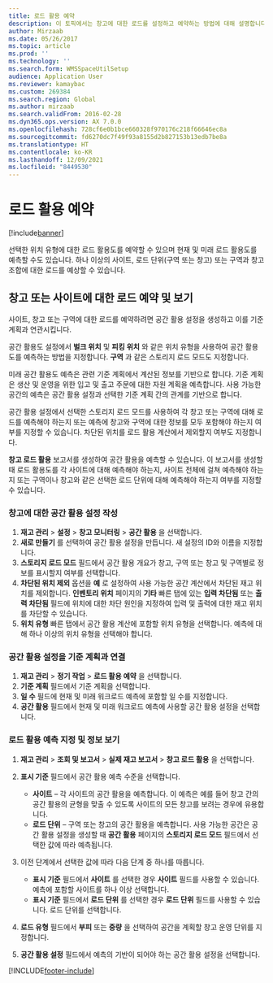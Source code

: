 ```yaml
---
title: 로드 활용 예약
description: 이 토픽에서는 창고에 대한 로드를 설정하고 예약하는 방법에 대해 설명합니다.
author: Mirzaab
ms.date: 05/26/2017
ms.topic: article
ms.prod: ''
ms.technology: ''
ms.search.form: WMSSpaceUtilSetup
audience: Application User
ms.reviewer: kamaybac
ms.custom: 269384
ms.search.region: Global
ms.author: mirzaab
ms.search.validFrom: 2016-02-28
ms.dyn365.ops.version: AX 7.0.0
ms.openlocfilehash: 728cf6e0b1bce660328f970176c218f66646ec8a
ms.sourcegitcommit: fd6270dc7f49f93a8155d2b827153b13edb7be8a
ms.translationtype: HT
ms.contentlocale: ko-KR
ms.lasthandoff: 12/09/2021
ms.locfileid: "8449530"
---
```

# <a name="schedule-load-utilization"></a>로드 활용 예약

[!include[banner](../includes/banner.md)]

선택한 위치 유형에 대한 로드 활용도를 예약할 수 있으며 현재 및 미래 로드 활용도를 예측할 수도 있습니다. 하나 이상의 사이트, 로드 단위(구역 또는 창고) 또는 구역과 창고 조합에 대한 로드를 예상할 수 있습니다.

## <a name="schedule-and-view-the-load-for-a-warehouse-or-site"></a>창고 또는 사이트에 대한 로드 예약 및 보기

사이트, 창고 또는 구역에 대한 로드를 예약하려면 공간 활용 설정을 생성하고 이를 기준 계획과 연관시킵니다.

공간 활용도 설정에서 **벌크 위치** 및 **피킹 위치** 와 같은 위치 유형을 사용하여 공간 활용도를 예측하는 방법을 지정합니다. **구역** 과 같은 스토리지 로드 모드도 지정합니다.

미래 공간 활용도 예측은 관련 기준 계획에서 계산된 정보를 기반으로 합니다. 기준 계획은 생산 및 운영을 위한 입고 및 출고 주문에 대한 자원 계획을 예측합니다. 사용 가능한 공간의 예측은 공간 활용 설정과 선택한 기준 계획 간의 관계를 기반으로 합니다.

공간 활용 설정에서 선택한 스토리지 로드 모드를 사용하여 각 창고 또는 구역에 대해 로드를 예측해야 하는지 또는 예측에 창고와 구역에 대한 정보를 모두 포함해야 하는지 여부를 지정할 수 있습니다. 차단된 위치를 로드 활용 계산에서 제외할지 여부도 지정합니다.

**창고 로드 활용** 보고서를 생성하여 공간 활용을 예측할 수 있습니다. 이 보고서를 생성할 때 로드 활용도를 각 사이트에 대해 예측해야 하는지, 사이트 전체에 걸쳐 예측해야 하는지 또는 구역이나 창고와 같은 선택한 로드 단위에 대해 예측해야 하는지 여부를 지정할 수 있습니다.

### <a name="create-a-space-utilization-setup-for-a-warehouse"></a>창고에 대한 공간 활용 설정 작성

1. **재고 관리** \> **설정** \> **창고 모니터링** \> **공간 활용** 을 선택합니다.
2. **새로 만들기** 를 선택하여 공간 활용 설정을 만듭니다. 새 설정의 ID와 이름을 지정합니다.
3. **스토리지 로드 모드** 필드에서 공간 활용 개요가 창고, 구역 또는 창고 및 구역별로 정보를 표시할지 여부를 선택합니다.
4. **차단된 위치 제외** 옵션을 **예** 로 설정하여 사용 가능한 공간 계산에서 차단된 재고 위치를 제외합니다. **인벤토리 위치** 페이지의 **기타** 빠른 탭에 있는 **입력 차단됨** 또는 **출력 차단됨** 필드에 위치에 대한 차단 원인을 지정하여 입력 및 출력에 대한 재고 위치를 차단할 수 있습니다.
5. **위치 유형** 빠른 탭에서 공간 활용 계산에 포함할 위치 유형을 선택합니다. 예측에 대해 하나 이상의 위치 유형을 선택해야 합니다.

### <a name="associate-a-space-utilization-setup-with-a-master-plan"></a>공간 활용 설정을 기준 계획과 연결

1. **재고 관리** \> **정기 작업** \> **로드 활용 예약** 을 선택합니다.
2. **기준 계획** 필드에서 기준 계획을 선택합니다.
3. **일 수** 필드에 현재 및 미래 워크로드 예측에 포함할 일 수를 지정합니다.
4. **공간 활용** 필드에서 현재 및 미래 워크로드 예측에 사용할 공간 활용 설정을 선택합니다.

### <a name="specify-the-load-utilization-projection-and-view-information"></a>로드 활용 예측 지정 및 정보 보기

1. **재고 관리** \> **조회 및 보고서** \> **실제 재고 보고서** \> **창고 로드 활용** 을 선택합니다.
2. **표시 기준** 필드에서 공간 활용 예측 수준을 선택합니다.

    - **사이트** – 각 사이트의 공간 활용을 예측합니다. 이 예측은 예를 들어 창고 간의 공간 활용의 균형을 맞출 수 있도록 사이트의 모든 창고를 보려는 경우에 유용합니다.
    - **로드 단위** – 구역 또는 창고의 공간 활용을 예측합니다. 사용 가능한 공간은 공간 활용 설정을 생성할 때 **공간 활용** 페이지의 **스토리지 로드 모드** 필드에서 선택한 값에 따라 예측됩니다.

3. 이전 단계에서 선택한 값에 따라 다음 단계 중 하나를 따릅니다.

    - **표시 기준** 필드에서 **사이트** 를 선택한 경우 **사이트** 필드를 사용할 수 있습니다. 예측에 포함할 사이트를 하나 이상 선택합니다.
    - **표시 기준** 필드에서 **로드 단위** 를 선택한 경우 **로드 단위** 필드를 사용할 수 있습니다. 로드 단위를 선택합니다.

4. **로드 유형** 필드에서 **부피** 또는 **중량** 을 선택하여 공간을 계획할 창고 운영 단위를 지정합니다.
5. **공간 활용 설정** 필드에서 예측의 기반이 되어야 하는 공간 활용 설정을 선택합니다.


[!INCLUDE[footer-include](../../includes/footer-banner.md)]